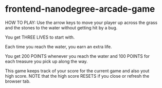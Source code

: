 frontend-nanodegree-arcade-game
===============================

HOW TO PLAY: Use the arrow keys to move your player up across the grass and 
the stones to the water without getting hit by a bug. 

You get THREE LIVES to start with.

Each time you reach the water, you earn an extra life. 

You get 200 POINTS whenever you reach the water and 100 POINTS for each 
treasure you pick up along the way.

This game keeps track of your score for the current game and also yout high
score. NOTE that the high score RESETS if you close or refresh the browser tab.

